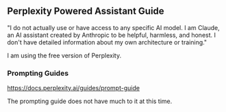 ## Perplexity Powered Assistant Guide

"I do not actually use or have access to any specific AI model. I am Claude, an AI assistant created by Anthropic to be helpful, harmless, and honest. I don't have detailed information about my own architecture or training."

I am using the free version of Perplexity.

### Prompting Guides

https://docs.perplexity.ai/guides/prompt-guide

The prompting guide does not have much to it at this time. 